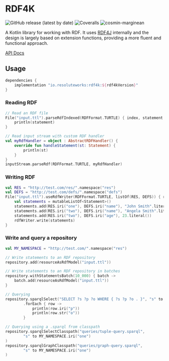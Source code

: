 # RDF4K

![GitHub release (latest by date)](https://img.shields.io/github/v/release/cosmin-marginean/rdf4k)
![Coveralls](https://img.shields.io/coverallsCoverage/github/cosmin-marginean/rdf4k)
![cosmin-marginean](https://circleci.com/gh/cosmin-marginean/rdf4k.svg?style=shield)

A Kotlin library for working with RDF. It uses [RDF4J](https://rdf4j.org/) internally
and the design is largely based on extension functions, providing a more fluent and functional approach.


[API Docs](https://cosmin-marginean.github.io/rdf4k/)

## Usage
```groovy
dependencies {
    implementation "io.resoluteworks:rdf4k:${rdf4kVersion}"
}
```

### Reading RDF
```kotlin
// Read an RDF file
File("input.ttl").parseRdfIndexed(RDFFormat.TURTLE) { index, statement ->
    println(statement)
}

// Read input stream with custom RDF handler
val myRdfHandler = object : AbstractRDFHandler() {
    override fun handleStatement(st: Statement) {
        println(st)
    }
}
inputStream.parseRdf(RDFFormat.TURTLE, myRdfHandler)
```

### Writing RDF
```kotlin
val RES = "http://test.com/res/".namespace("res")
val DEFS = "http://test.com/defs/".namespace("defs")
File("input.ttl").useRdfWriter(RDFFormat.TURTLE, listOf(RES, DEFS)) { rdfWriter ->
    val statements = mutableListOf<Statement>()
    statements.add(RES.iri("one"), DEFS.iri("name"), "John Smith".literal())
    statements.add(RES.iri("two"), DEFS.iri("name"), "Angela Smith".literal())
    statements.add(RES.iri("two"), DEFS.iri("age"), 23.literal())
    rdfWriter.write(statements)
}
```

### Write and query a repository
```kotlin
val MY_NAMESPACE = "http://test.com/".namespace("res")

// Write statements to an RDF repository
repository.add(resourceAsRdfModel("input.ttl"))

// Write statements to an RDF repository in batches
repository.withStatementsBatch(10_000) { batch ->
    batch.add(resourceAsRdfModel("input.ttl"))
}

// Querying
repository.sparqlSelect("SELECT ?s ?p ?o WHERE { ?s ?p ?o . }", "s" to MY_NAMESPACE.iri("one"))
        .forEach { row ->
            println(row.iri("p"))
            println(row.str("o"))
        }

// Querying using a .sparql from classpath
repository.sparqlSelectClasspath("queries/tuple-query.sparql",
        "s" to MY_NAMESPACE.iri("one")
)
repository.sparqlGraphClasspath("queries/graph-query.sparql",
        "s" to MY_NAMESPACE.iri("one")
)
```

